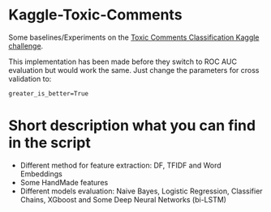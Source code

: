# Kaggle-Toxic-Comments
Some baselines/Experiments on the [Toxic Comments Classification Kaggle challenge](https://www.kaggle.com/c/jigsaw-toxic-comment-classification-challenge).

This implementation has been made before they switch to ROC AUC evaluation but would work the same. Just change the parameters for cross validation to:

    greater_is_better=True

# Short description what you can find in the script
* Different method for feature extraction: DF, TFIDF and Word Embeddings
* Some HandMade features
* Different models evaluation: Naive Bayes, Logistic Regression, Classifier Chains, XGboost and Some Deep Neural Networks (bi-LSTM)
